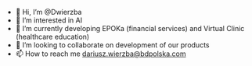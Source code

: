 - 👋 Hi, I’m @Dwierzba
- 👀 I’m interested in AI
- 🌱 I’m currently developing EPOKa (financial services) and Virtual Clinic (healthcare education)
- 💞️ I’m looking to collaborate on development of our products
- 📫 How to reach me dariusz.wierzba@bdpolska.com

<!---
Dwierzba/Dwierzba is a ✨ special ✨ repository because its `README.md` (this file) appears on your GitHub profile.
You can click the Preview link to take a look at your changes.
--->
